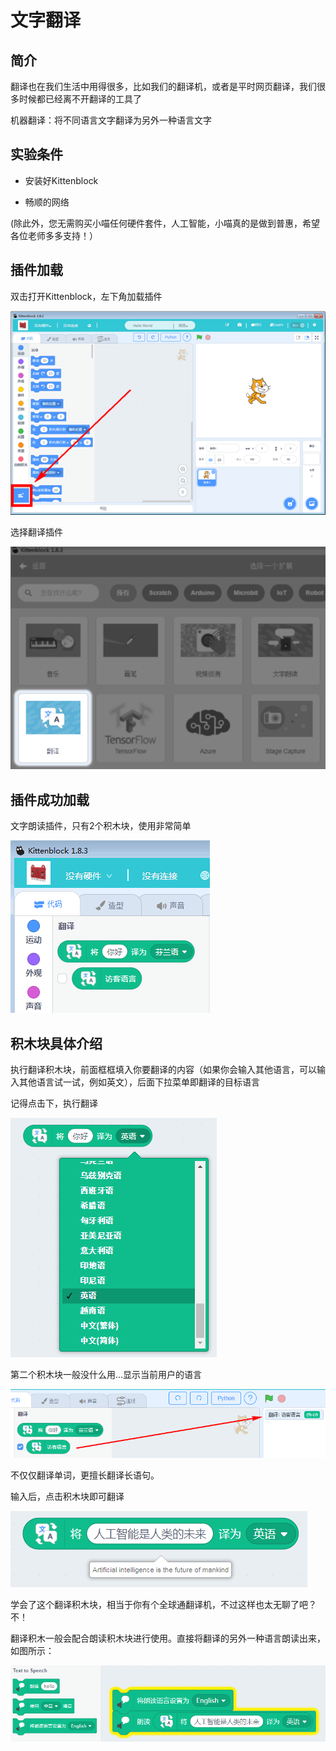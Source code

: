 # 文字翻译

## 简介

翻译也在我们生活中用得很多，比如我们的翻译机，或者是平时网页翻译，我们很多时候都已经离不开翻译的工具了

机器翻译：将不同语言文字翻译为另外一种语言文字

## 实验条件

- 安装好Kittenblock

- 畅顺的网络


(除此外，您无需购买小喵任何硬件套件，人工智能，小喵真的是做到普惠，希望各位老师多多支持！）


## 插件加载

双击打开Kittenblock，左下角加载插件

![](./images/c01_01.png)

选择翻译插件

![](./images/c02_02.png)

## 插件成功加载

文字朗读插件，只有2个积木块，使用非常简单

![](./images/c02_03.png)

## 积木块具体介绍

执行翻译积木块，前面框框填入你要翻译的内容（如果你会输入其他语言，可以输入其他语言试一试，例如英文），后面下拉菜单即翻译的目标语言

记得点击下，执行翻译

![](./images/c02_04.png)

第二个积木块一般没什么用...显示当前用户的语言

![](./images/c02_05.png)



不仅仅翻译单词，更擅长翻译长语句。

输入后，点击积木块即可翻译

![](./images/c02_06.png)

学会了这个翻译积木块，相当于你有个全球通翻译机，不过这样也太无聊了吧？不！

翻译积木一般会配合朗读积木块进行使用。直接将翻译的另外一种语言朗读出来，如图所示：

![](./images/c02_07.png)


